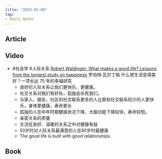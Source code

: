```yaml
---
title: "2023-02-09"
tag:
- Daily Notes
---
```

## Article

## Video
- #社会学 #人际关系 [Robert Waldinger: What makes a good life? Lessons from the longest study on happiness](https://youtu.be/8KkKuTCFvzI) 罗伯特·瓦尔丁格 什么使生活变得美好？一项长达 75 年的幸福研究
	- 良好的人际关系让我们更快乐、更健康。
	- 社交关系对我们有好处，孤独会杀死我们。
	- 与家人、朋友、社区的社交联系更多的人比那些社交联系较少的人更快乐，身体更健康，寿命更长
	- 孤独的人在中年时期健康状况下降，大脑功能下降较快，寿命较短。
	- 亲密关系的质量
	- 生活在良好、温暖的关系之中对健康有益
	- 50岁时对人际关系最满意的人在80岁时最健康
	- The good life is built with good relationships.
## Book

